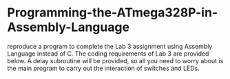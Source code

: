 # Programming-the-ATmega328P-in-Assembly-Language
reproduce a program to complete the Lab 3 assignment using Assembly Language instead of C. The coding requirements of Lab 3 are provided below. A delay subroutine will be provided, so all you need to worry about is the main program to carry out the interaction of switches and LEDs.
